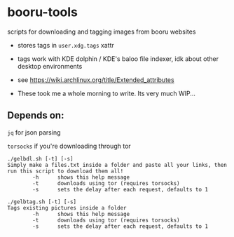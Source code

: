 # booru-tools

scripts for downloading and tagging images from booru websites

- stores tags in `user.xdg.tags` xattr

- tags work with KDE dolphin / KDE's baloo file indexer, idk about other desktop environments

- see https://wiki.archlinux.org/title/Extended_attributes

- These took me a whole morning to write. Its very much WIP...

## Depends on:

`jq` for json parsing

`torsocks` if you're downloading through tor

```
./gelbdl.sh [-t] [-s]
Simply make a files.txt inside a folder and paste all your links, then run this script to download them all!
        -h      shows this help message
        -t      downloads using tor (requires torsocks)
        -s      sets the delay after each request, defaults to 1
```

```
./gelbtag.sh [-t] [-s]
Tags existing pictures inside a folder
        -h      shows this help message
        -t      downloads using tor (requires torsocks)
        -s      sets the delay after each request, defaults to 1
```